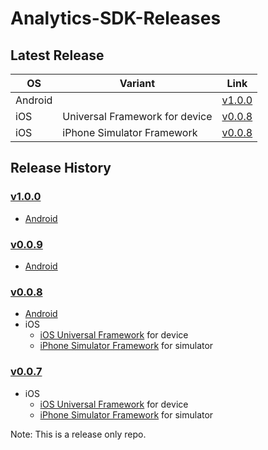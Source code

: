 # Analytics-SDK-Releases

## Latest Release
OS|Variant|Link
---|---|---
Android||[v1.0.0](https://github.com/zeotap/Analytics-SDK-Releases/releases/download/v1.0.0/zeotap-analytics-android-v1.0.0.zip)
iOS|Universal Framework for device|[v0.0.8](https://github.com/zeotap/Analytics-SDK-Releases/releases/download/v0.0.8/Insight-ios-v0.0.8-iosuniversal-framework.zip)
iOS|iPhone Simulator Framework|[v0.0.8](https://github.com/zeotap/Analytics-SDK-Releases/releases/download/v0.0.8/Insight-ios-v0.0.8-iphonesimulator-framework.zip)


## Release History
### [v1.0.0](https://github.com/zeotap/Analytics-SDK-Releases/releases/tag/v1.0.0)
- [Android](https://github.com/zeotap/Analytics-SDK-Releases/releases/download/v1.0.0/zeotap-analytics-android-v1.0.0.zip)

### [v0.0.9](https://github.com/zeotap/Analytics-SDK-Releases/releases/tag/v0.0.9)
- [Android](https://github.com/zeotap/Analytics-SDK-Releases/releases/download/v0.0.9/zeotap-analytics-android-v0.0.9.zip)

### [v0.0.8](https://github.com/zeotap/Analytics-SDK-Releases/releases/tag/v0.0.8)
- [Android](https://github.com/zeotap/Analytics-SDK-Releases/releases/download/v0.0.8/zeotap-analytics-android-v0.0.8.zip)
- iOS
  - [iOS Universal Framework](https://github.com/zeotap/Analytics-SDK-Releases/releases/download/v0.0.8/Insight-ios-v0.0.8-iosuniversal-framework.zip) for device
  - [iPhone Simulator Framework](https://github.com/zeotap/Analytics-SDK-Releases/releases/download/v0.0.8/Insight-ios-v0.0.8-iphonesimulator-framework.zip) for simulator

### [v0.0.7](https://github.com/zeotap/Analytics-SDK-Releases/releases/tag/v0.0.7)
- iOS
  - [iOS Universal Framework](https://github.com/zeotap/Analytics-SDK-Releases/releases/download/v0.0.7/Insight-ios-v0.0.7-iosuniversal-framework.zip) for device
  - [iPhone Simulator Framework](https://github.com/zeotap/Analytics-SDK-Releases/releases/download/v0.0.7/Insight-ios-v0.0.7-iphonesimulator-framework.zip) for simulator


Note: This is a release only repo.
